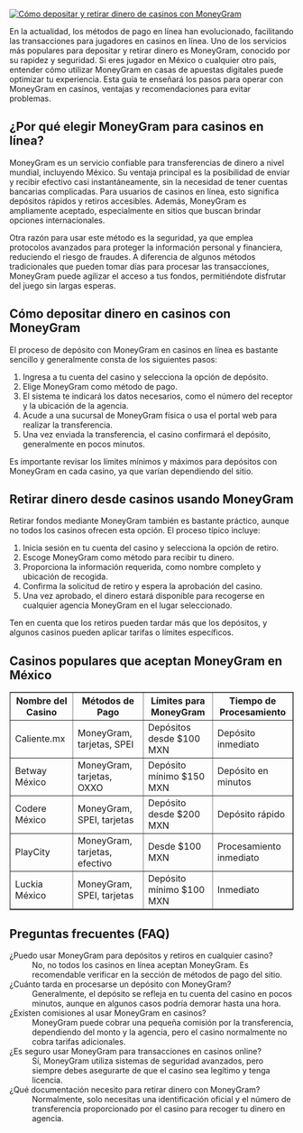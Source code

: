 [![Cómo depositar y retirar dinero de casinos con MoneyGram](https://123-caf.pages.dev/gitsignup.png)](https://vrmoo.ru/Bt82HjjY)

<p>En la actualidad, los métodos de pago en línea han evolucionado, facilitando las transacciones para jugadores en casinos en línea. Uno de los servicios más populares para depositar y retirar dinero es MoneyGram, conocido por su rapidez y seguridad. Si eres jugador en México o cualquier otro país, entender cómo utilizar MoneyGram en casas de apuestas digitales puede optimizar tu experiencia. Esta guía te enseñará los pasos para operar con MoneyGram en casinos, ventajas y recomendaciones para evitar problemas.</p>  <h2>¿Por qué elegir MoneyGram para casinos en línea?</h2> <p>MoneyGram es un servicio confiable para transferencias de dinero a nivel mundial, incluyendo México. Su ventaja principal es la posibilidad de enviar y recibir efectivo casi instantáneamente, sin la necesidad de tener cuentas bancarias complicadas. Para usuarios de casinos en línea, esto significa depósitos rápidos y retiros accesibles. Además, MoneyGram es ampliamente aceptado, especialmente en sitios que buscan brindar opciones internacionales.</p> <p>Otra razón para usar este método es la seguridad, ya que emplea protocolos avanzados para proteger la información personal y financiera, reduciendo el riesgo de fraudes. A diferencia de algunos métodos tradicionales que pueden tomar días para procesar las transacciones, MoneyGram puede agilizar el acceso a tus fondos, permitiéndote disfrutar del juego sin largas esperas.</p>  <h2>Cómo depositar dinero en casinos con MoneyGram</h2> <p>El proceso de depósito con MoneyGram en casinos en línea es bastante sencillo y generalmente consta de los siguientes pasos:</p> <ol> <li>Ingresa a tu cuenta del casino y selecciona la opción de depósito.</li> <li>Elige MoneyGram como método de pago.</li> <li>El sistema te indicará los datos necesarios, como el número del receptor y la ubicación de la agencia.</li> <li>Acude a una sucursal de MoneyGram física o usa el portal web para realizar la transferencia.</li> <li>Una vez enviada la transferencia, el casino confirmará el depósito, generalmente en pocos minutos.</li> </ol> <p>Es importante revisar los límites mínimos y máximos para depósitos con MoneyGram en cada casino, ya que varían dependiendo del sitio.</p>  <h2>Retirar dinero desde casinos usando MoneyGram</h2> <p>Retirar fondos mediante MoneyGram también es bastante práctico, aunque no todos los casinos ofrecen esta opción. El proceso típico incluye:</p> <ol> <li>Inicia sesión en tu cuenta del casino y selecciona la opción de retiro.</li> <li>Escoge MoneyGram como método para recibir tu dinero.</li> <li>Proporciona la información requerida, como nombre completo y ubicación de recogida.</li> <li>Confirma la solicitud de retiro y espera la aprobación del casino.</li> <li>Una vez aprobado, el dinero estará disponible para recogerse en cualquier agencia MoneyGram en el lugar seleccionado.</li> </ol> <p>Ten en cuenta que los retiros pueden tardar más que los depósitos, y algunos casinos pueden aplicar tarifas o límites específicos.</p>  <h2>Casinos populares que aceptan MoneyGram en México</h2> <table border="1" cellpadding="6" cellspacing="0"> <thead> <tr> <th>Nombre del Casino</th> <th>Métodos de Pago</th> <th>Límites para MoneyGram</th> <th>Tiempo de Procesamiento</th> </tr> </thead> <tbody> <tr> <td>Caliente.mx</td> <td>MoneyGram, tarjetas, SPEI</td> <td>Depósitos desde $100 MXN</td> <td>Depósito inmediato</td> </tr> <tr> <td>Betway México</td> <td>MoneyGram, tarjetas, OXXO</td> <td>Depósito mínimo $150 MXN</td> <td>Depósito en minutos</td> </tr> <tr> <td>Codere México</td> <td>MoneyGram, SPEI, tarjetas</td> <td>Depósito desde $200 MXN</td> <td>Depósito rápido</td> </tr> <tr> <td>PlayCity</td> <td>MoneyGram, tarjetas, efectivo</td> <td>Desde $100 MXN</td> <td>Procesamiento inmediato</td> </tr> <tr> <td>Luckia México</td> <td>MoneyGram, SPEI, tarjetas</td> <td>Depósito mínimo $100 MXN</td> <td>Inmediato</td> </tr> </tbody> </table>  <h2>Preguntas frecuentes (FAQ)</h2> <dl> <dt>¿Puedo usar MoneyGram para depósitos y retiros en cualquier casino?</dt> <dd>No, no todos los casinos en línea aceptan MoneyGram. Es recomendable verificar en la sección de métodos de pago del sitio.</dd>  <dt>¿Cuánto tarda en procesarse un depósito con MoneyGram?</dt> <dd>Generalmente, el depósito se refleja en tu cuenta del casino en pocos minutos, aunque en algunos casos podría demorar hasta una hora.</dd>  <dt>¿Existen comisiones al usar MoneyGram en casinos?</dt> <dd>MoneyGram puede cobrar una pequeña comisión por la transferencia, dependiendo del monto y la agencia, pero el casino normalmente no cobra tarifas adicionales.</dd>  <dt>¿Es seguro usar MoneyGram para transacciones en casinos online?</dt> <dd>Sí, MoneyGram utiliza sistemas de seguridad avanzados, pero siempre debes asegurarte de que el casino sea legítimo y tenga licencia.</dd>  <dt>¿Qué documentación necesito para retirar dinero con MoneyGram?</dt> <dd>Normalmente, solo necesitas una identificación oficial y el número de transferencia proporcionado por el casino para recoger tu dinero en agencia.</dd> </dl>